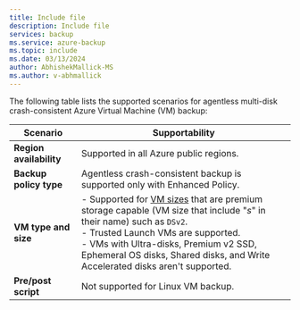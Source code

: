 ```yaml
---
title: Include file
description: Include file
services: backup
ms.service: azure-backup
ms.topic: include
ms.date: 03/13/2024
author: AbhishekMallick-MS
ms.author: v-abhmallick
---
```


The following table lists the supported scenarios for agentless multi-disk crash-consistent Azure Virtual Machine (VM) backup:

Scenario | Supportability
--- | ---
**Region availability** | Supported in all Azure public regions.
**Backup policy type** | Agentless crash-consistent backup is supported only with Enhanced Policy.
**VM type and size** | - Supported for [VM sizes](../articles/virtual-machines/vm-naming-conventions.md) that are premium storage capable (VM size that include "*s*" in their name) such as `DSv2`.   <br> - Trusted Launch VMs are supported. <br> - VMs with Ultra-disks, Premium v2 SSD, Ephemeral OS disks, Shared disks, and Write Accelerated disks aren't supported. 
**Pre/post script** | Not supported for Linux VM backup.
